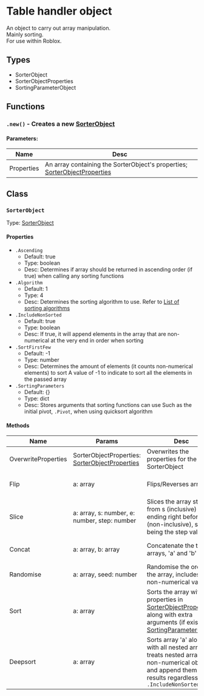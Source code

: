 # Table handler object

An object to carry out array manipulation.  
Mainly sorting.  
For use within Roblox.

## Types
- SorterObject
- SorterObjectProperties
- SortingParameterObject

## Functions
### `.new()` - Creates a new [SorterObject]()
#### Parameters:
| Name | Desc|
| ---- | ----|
| Properties | An array containing the SorterObject's properties; [SorterObjectProperties]()|

## Class
### `SorterObject`
Type: [SorterObject]()

#### Properties
- `.Ascending`
	- Default: true
	- Type: boolean
	- Desc: Determines if array should be returned in ascending order (if true) when calling any sorting functions
- `.Algorithm`
	- Default: 1
	- Type: 4
	- Desc: Determines the sorting algorithm to use.  Refer to [List of sorting algorithms]()
- `.IncludeNonSorted`
	- Default: true
	- Type: boolean
	- Desc: If true, it will append elements in the array that are non-numerical at the very end in order when sorting
- `.SortFirstFew`
	- Default: -1
	- Type: number
	- Desc: Determines the amount of elements (it counts non-numerical elements) to sort  A value of -1 to indicate to sort all the elements in the passed array
- `.SortingParameters`
	- Default: {}
	- Type: dict
	- Desc: Stores arguments that sorting functions can use  Such as the initial pivot, `.Pivot`, when using quicksort algorithm

#### Methods
| Name | Params | Desc | Returns
| ---- | ----| ----| ----|
| OverwriteProperties | SorterObjectProperties: [SorterObjectProperties]() | Overwrites the properties for the SorterObject | nil |
| Flip | a: array | Flips/Reverses array 'a' | Returns the flipped array of 'a' | Flipped array of 'a'
| Slice | a: array, s: number, e: number, step: number | Slices the array starting from s (inclusive) and ending right before e (non-inclusive), step being the step value | Sliced array of 'a'
| Concat | a: array, b: array | Concatenate the two arrays, 'a' and 'b' | Concatenated array from 'a' and 'b'
| Randomise | a: array, seed: number | Randomise the order of the array, includes non-numerical values | Randomised array of 'a'
| Sort | a: array | Sorts the array with the properties in [SorterObjectProperties]() along with extra arguments (if exists), [SortingParameterObject]() | Sorted array of 'a'
| Deepsort | a: array | Sorts array 'a' along with all nested arrays, treats nested arrays as non-numerical objects and append them to the results regardless of `.IncludeNonSorted` | Sorted array of 'a', along with its nested arrays